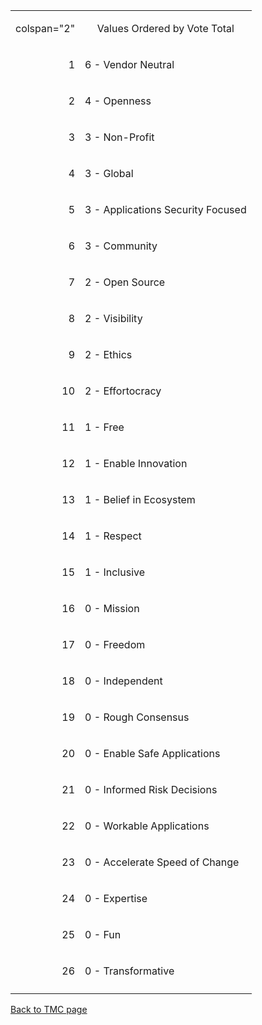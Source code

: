 <table>
<tbody>
<tr class="odd">
<td><p>colspan="2"</p></td>
<td><center>
<p>Values Ordered by Vote Total</p>
</center></td>
</tr>
<tr class="even">
<td><div align="right">
<p>1</p>
</div></td>
<td><p>6 - Vendor Neutral</p></td>
</tr>
<tr class="odd">
<td><div align="right">
<p>2</p>
</div></td>
<td><p>4 - Openness</p></td>
</tr>
<tr class="even">
<td><div align="right">
<p>3</p>
</div></td>
<td><p>3 - Non-Profit</p></td>
</tr>
<tr class="odd">
<td><div align="right">
<p>4</p>
</div></td>
<td><p>3 - Global</p></td>
</tr>
<tr class="even">
<td><div align="right">
<p>5</p>
</div></td>
<td><p>3 - Applications Security Focused</p></td>
</tr>
<tr class="odd">
<td><div align="right">
<p>6</p>
</div></td>
<td><p>3 - Community</p></td>
</tr>
<tr class="even">
<td><div align="right">
<p>7</p>
</div></td>
<td><p>2 - Open Source</p></td>
</tr>
<tr class="odd">
<td><div align="right">
<p>8</p>
</div></td>
<td><p>2 - Visibility</p></td>
</tr>
<tr class="even">
<td><div align="right">
<p>9</p>
</div></td>
<td><p>2 - Ethics</p></td>
</tr>
<tr class="odd">
<td><div align="right">
<p>10</p>
</div></td>
<td><p>2 - Effortocracy</p></td>
</tr>
<tr class="even">
<td><div align="right">
<p>11</p>
</div></td>
<td><p>1 - Free</p></td>
</tr>
<tr class="odd">
<td><div align="right">
<p>12</p>
</div></td>
<td><p>1 - Enable Innovation</p></td>
</tr>
<tr class="even">
<td><div align="right">
<p>13</p>
</div></td>
<td><p>1 - Belief in Ecosystem</p></td>
</tr>
<tr class="odd">
<td><div align="right">
<p>14</p>
</div></td>
<td><p>1 - Respect</p></td>
</tr>
<tr class="even">
<td><div align="right">
<p>15</p>
</div></td>
<td><p>1 - Inclusive</p></td>
</tr>
<tr class="odd">
<td><div align="right">
<p>16</p>
</div></td>
<td><p>0 - Mission</p></td>
</tr>
<tr class="even">
<td><div align="right">
<p>17</p>
</div></td>
<td><p>0 - Freedom</p></td>
</tr>
<tr class="odd">
<td><div align="right">
<p>18</p>
</div></td>
<td><p>0 - Independent</p></td>
</tr>
<tr class="even">
<td><div align="right">
<p>19</p>
</div></td>
<td><p>0 - Rough Consensus</p></td>
</tr>
<tr class="odd">
<td><div align="right">
<p>20</p>
</div></td>
<td><p>0 - Enable Safe Applications</p></td>
</tr>
<tr class="even">
<td><div align="right">
<p>21</p>
</div></td>
<td><p>0 - Informed Risk Decisions</p></td>
</tr>
<tr class="odd">
<td><div align="right">
<p>22</p>
</div></td>
<td><p>0 - Workable Applications</p></td>
</tr>
<tr class="even">
<td><div align="right">
<p>23</p>
</div></td>
<td><p>0 - Accelerate Speed of Change</p></td>
</tr>
<tr class="odd">
<td><div align="right">
<p>24</p>
</div></td>
<td><p>0 - Expertise</p></td>
</tr>
<tr class="even">
<td><div align="right">
<p>25</p>
</div></td>
<td><p>0 - Fun</p></td>
</tr>
<tr class="odd">
<td><div align="right">
<p>26</p>
</div></td>
<td><p>0 - Transformative</p></td>
</tr>
<tr class="even">
<td></td>
<td></td>
</tr>
</tbody>
</table>

[Back to TMC page](Tesauro_Management_Counselors "wikilink")